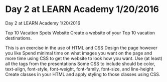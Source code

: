 # Day 2 at LEARN Academy 1/20/2016

Day 2 at LEARN Academy 1/20/2016

Top 10 Vacation Spots Website
Create a website of your Top 10 vacation destinations.

This is an exercise in the use of HTML and CSS
Design the page however you like
Spend minimal time on what images you want on the page and more time using CSS to get the website to look how you want.
Use (at least) all the tags from the presentations
Some CSS to include should be color, text-align, font-style, font-weight, font-family, font-size, and line-height
Create classes in your HTML and apply styling to those classes using CSS.
